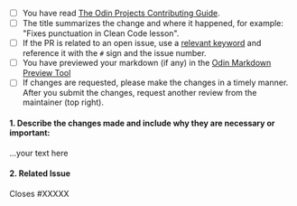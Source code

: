 <!--
Thank you for taking the time to contribute to The Odin Project. In order to get PRs closed in a reasonable amount of time, we request that you include a baseline of information about the changes you are proposing. Please complete each applicable checkbox and answer the following triage questions:
-->

 - [ ] You have read [The Odin Projects Contributing Guide](https://github.com/TheOdinProject/curriculum/blob/main/CONTRIBUTING.md).
 - [ ] The title summarizes the change and where it happened, for example: "Fixes punctuation in Clean Code lesson".
 - [ ] If the PR is related to an open issue, use a [relevant keyword](https://docs.github.com/en/issues/tracking-your-work-with-issues/linking-a-pull-request-to-an-issue) and reference it with the `#` sign and the issue number.
 - [ ] You have previewed your markdown (if any) in the [Odin Markdown Preview Tool](https://www.theodinproject.com/lessons/preview)
 - [ ] If changes are requested, please make the changes in a timely manner. After you submit the changes, request another review from the maintainer (top right).

#### 1. Describe the changes made and include why they are necessary or important:

...your text here

#### 2. Related Issue

Closes #XXXXX
